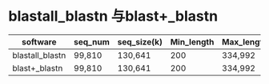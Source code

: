# blastall_blastn 与blast+_blastn

|software|seq_num|seq_size(k)|Min_length|Max_length|cpu(n)|Mem(M)|time(m)|file_name|
|---|---|---|---|---|---|---|---|---|
|blastall_blastn|99,810|130,641|200|334,992|2|73|1:21:19|final.100000.fa|
|blast+_blastn|99,810|130,641|200|334,992|2|72|2:33.71|final.100000.fa|
